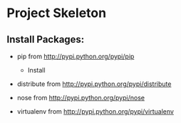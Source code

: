 # Project Skeleton

## Install Packages:

- pip from http://pypi.python.org/pypi/pip
	-  Install

- distribute from http://pypi.python.org/pypi/distribute

- nose from http://pypi.python.org/pypi/nose

- virtualenv from http://pypi.python.org/pypi/virtualenv
